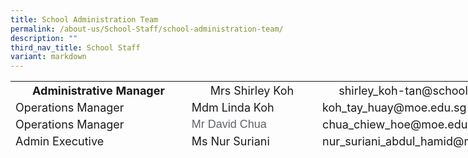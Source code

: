 ```yaml
---
title: School Administration Team
permalink: /about-us/School-Staff/school-administration-team/
description: ""
third_nav_title: School Staff
variant: markdown
---
```

<table class="iveo_table ives_tab_simple ive_eobj_left" style="width: 837.125px; height: 106px;">

<tbody>

<tr>

<th style="width: 293px;"><font size="4">Administrative Manager</font></th>

<th style="width: 219px;"><font size="4"><span style="font-weight: normal;">Mrs Shirley Koh</span></font></th>

<th style="width: 297px;"><font size="4"><span style="font-weight: normal;">shirley_koh-tan@schools.gov.sg</span></font></th>

</tr>

<tr>

<td><font size="4">Operations Manager</font></td>

<td><font size="4">Mdm Linda Koh</font></td>

<td><font size="4">koh_tay_huay@moe.edu.sg</font></td>

</tr>

<tr>

<td><font size="4">Operations Manager</font></td>

<td><span style="color: rgb(95, 99, 104); font-family: arial, sans-serif;"><font size="4">Mr David Chua</font></span></td>

<td><font size="4">chua_chiew_hoe@moe.edu.sg</font></td>

</tr>

<tr>

<td><font size="4">Admin Executive</font></td>

<td><font size="4">Ms Nur Suriani&nbsp;</font></td>

<td><font size="4">nur_suriani_abdul_hamid@moe.edu.sg</font></td>

</tr>

<tr>

<td><font size="4" face="arial, sans-serif">Admin Executive<span>&nbsp;</span></font></td>

<td><font size="4" face="arial, sans-serif">Mdm Jesline Hoe&nbsp;</font></td>

<td><font size="4" face="arial, sans-serif">hoe_bee_lay@moe.edu.sg</font>  
</td>

</tr>

<tr>

<td><font size="4">ICT Manager</font></td>

<td><font size="4">Mr Zahlan Yusop</font></td>

<td><font size="4">zahlan_md_yusop@moe.edu.sg</font></td>

</tr>
<tr><td><font size="4">ICT Manager</font></td>

<td><font size="4">Mr Yusri Osman</font></td>

<td><font size="4">muhammad_yusri_osman@moe.edu.sg</font></td>

</tr>

<tr>

<td><font size="4">Management Support Officer</font></td>

<td><font size="4">Mrs Anmol Sanjay&nbsp;</font></td>

<td><font size="4">anmol_sanjay_kanaya@moe.edu.sg</font></td>

</tr>

<tr>

<td><font size="4">Management Support Officer</font></td>

<td><font size="4">Mdm Siti Zamila </font></td>

<td><font size="4">siti_zamila_jumat@moe.edu.sg</font></td>

</tr>

<tr>

<td><font size="4">Management Support Officer</font></td>

<td><font size="4">Ms Yap Koon Ching 
</font></td>

<td><font size="4">yap_koon_ching@moe.edu.sg</font></td>

</tr>

<tr>

</tr>

</tbody>

</table>